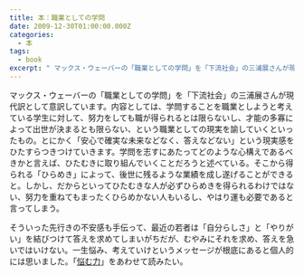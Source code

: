 ```yaml
---
title: 本：職業としての学問
date: 2009-12-30T01:00:00.000Z
categories:
  - 本
tags:
  - book
excerpt: " マックス・ウェーバーの「職業としての学問」を「下流社会」の三浦展さんが現代訳として意訳しています。内容としては、学問することを職業としようと考えている学生に対して、努力をしても職が得られるとは限らないし、才能の多寡によって出世が決まるとも限らない、という職業としての現実を諭していくといったもの。とにかく「安心で確実な未来などなく、答えなどない」という現実感をひたすらつきつけていきます。学問を志すにあたってどのような心構えであるべきかと言えば、ひたむきに取り組んでいくことだろうと述べている。そこから得られる「ひらめき」によって、後世に残るような業績を成し遂げることができると。しかし、だからといってひたむきな人が必ずひらめきを得られるわけではない、努力を重ねてもまったくひらめかない人もいるし、やはり運も必要であると言ってしまう。"
---
```


[](http://www.amazon.co.jp/gp/product/4833419157?ie=UTF8&tag=yutakayamaguc-22&linkCode=xm2&camp=247&creativeASIN=4833419157) マックス・ウェーバーの「職業としての学問」を「下流社会」の三浦展さんが現代訳として意訳しています。内容としては、学問することを職業としようと考えている学生に対して、努力をしても職が得られるとは限らないし、才能の多寡によって出世が決まるとも限らない、という職業としての現実を諭していくといったもの。とにかく「安心で確実な未来などなく、答えなどない」という現実感をひたすらつきつけていきます。学問を志すにあたってどのような心構えであるべきかと言えば、ひたむきに取り組んでいくことだろうと述べている。そこから得られる「ひらめき」によって、後世に残るような業績を成し遂げることができると。しかし、だからといってひたむきな人が必ずひらめきを得られるわけではない、努力を重ねてもまったくひらめかない人もいるし、やはり運も必要であると言ってしまう。

そういった先行きの不安感も手伝って、最近の若者は「自分らしさ」と「やりがい」を結びつけて答えを求めてしまいがちだが、むやみにそれを求め、答えを急いではいけない。一生悩み、考えていけというメッセージが根底にあると個人的には思いました。「[悩む力](http://www.amazon.co.jp/gp/product/4087204448?ie=UTF8&tag=yutakayamaguc-22&linkCode=xm2&camp=247&creativeASIN=4087204448)」をあわせて読みたい。
